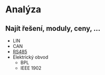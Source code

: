 Analýza
=======

## Najít řešení, moduly, ceny, ...

* LIN
* CAN
* [RS485](https://www.papouch.com/cz/website/mainmenu/clanky/jak-na-to/prumyslove-linky-rs485-a-rs422/)
* Elektrický obvod
  * BPL 
  * IEEE 1902
